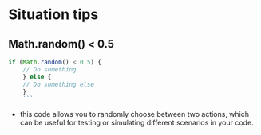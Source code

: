 # Situation tips


## Math.random() < 0.5

```javascript
if (Math.random() < 0.5) {
    // Do something
    } else {
    // Do something else
    }
    ```
```
- this code allows you to randomly choose between two actions, which can be useful for testing or simulating different scenarios in your code. 